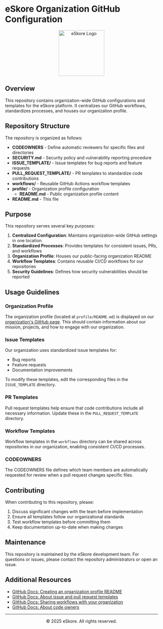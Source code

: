 # eSkore Organization GitHub Configuration

<div align="center">
  <img src="https://github.com/eSkore-App/eskore-frontend/blob/main/public/images/logos/eskore-logo.png?raw=true" alt="eSkore Logo" width="150">
</div>

## Overview

This repository contains organization-wide GitHub configurations and templates for the eSkore platform. It centralizes our GitHub workflows, standardizes processes, and houses our organization profile.

## Repository Structure

The repository is organized as follows:

- **CODEOWNERS** - Define automatic reviewers for specific files and directories
- **SECURITY.md** - Security policy and vulnerability reporting procedure
- **ISSUE_TEMPLATE/** - Issue templates for bug reports and feature requests
- **PULL_REQUEST_TEMPLATE/** - PR templates to standardize code contributions
- **workflows/** - Reusable GitHub Actions workflow templates
- **profile/** - Organization profile configuration
  - **README.md** - Public organization profile content
- **README.md** - This file

## Purpose

This repository serves several key purposes:

1. **Centralized Configuration**: Maintains organization-wide GitHub settings in one location
2. **Standardized Processes**: Provides templates for consistent issues, PRs, and workflows
3. **Organization Profile**: Houses our public-facing organization README
4. **Workflow Templates**: Contains reusable CI/CD workflows for our repositories
5. **Security Guidelines**: Defines how security vulnerabilities should be reported

## Usage Guidelines

### Organization Profile

The organization profile (located at `profile/README.md`) is displayed on our [organization's GitHub page](https://github.com/eSkore-App). This should contain information about our mission, projects, and how to engage with our organization.

### Issue Templates

Our organization uses standardized issue templates for:
- Bug reports
- Feature requests
- Documentation improvements

To modify these templates, edit the corresponding files in the `ISSUE_TEMPLATE` directory.

### PR Templates

Pull request templates help ensure that code contributions include all necessary information. Update these in the `PULL_REQUEST_TEMPLATE` directory.

### Workflow Templates

Workflow templates in the `workflows` directory can be shared across repositories in our organization, enabling consistent CI/CD processes.

### CODEOWNERS

The CODEOWNERS file defines which team members are automatically requested for review when a pull request changes specific files.

## Contributing

When contributing to this repository, please:

1. Discuss significant changes with the team before implementation
2. Ensure all templates follow our organizational standards
3. Test workflow templates before committing them
4. Keep documentation up-to-date when making changes

## Maintenance

This repository is maintained by the eSkore development team. For questions or issues, please contact the repository administrators or open an issue.

## Additional Resources

- [GitHub Docs: Creating an organization profile README](https://docs.github.com/en/organizations/collaborating-with-groups-in-organizations/customizing-your-organizations-profile)
- [GitHub Docs: About issue and pull request templates](https://docs.github.com/en/communities/using-templates-to-encourage-useful-issues-and-pull-requests)
- [GitHub Docs: Sharing workflows with your organization](https://docs.github.com/en/actions/using-workflows/sharing-workflows-with-your-organization)
- [GitHub Docs: About code owners](https://docs.github.com/en/repositories/managing-your-repositorys-settings-and-features/customizing-your-repository/about-code-owners)

---

<div align="center">
  <p>© 2025 eSkore. All rights reserved.</p>
</div>
